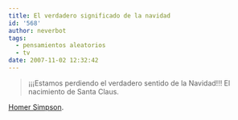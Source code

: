 ```yaml
---
title: El verdadero significado de la navidad
id: '568'
author: neverbot
tags:
  - pensamientos aleatorios
  - tv
date: 2007-11-02 12:32:42
---
```


> ¡¡¡Estamos perdiendo el verdadero sentido de la Navidad!!! El nacimiento de Santa Claus.

[Homer Simpson](http://en.wikipedia.org/wiki/Homer_Simpson).